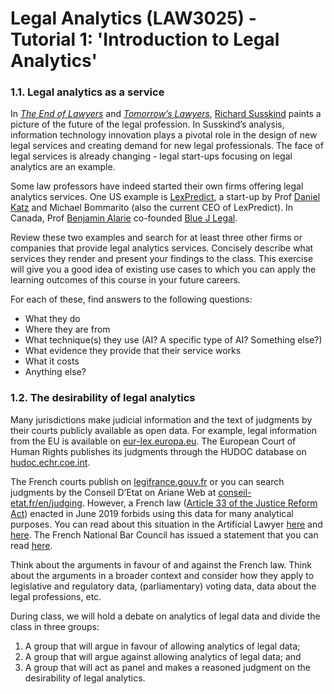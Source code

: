 # Legal Analytics (LAW3025) - Tutorial 1: 'Introduction to Legal Analytics'

### 1.1. Legal analytics as a service

In [*The End of Lawyers*](https://maastrichtuniversity.on.worldcat.org/oclc/688616368) and [*Tomorrow’s Lawyers*](https://maastrichtuniversity.on.worldcat.org/oclc/7372826061), [Richard Susskind](http://www.susskind.com/) paints a picture of the future of the legal profession. In Susskind’s analysis, information technology innovation plays a pivotal role in the design of new legal services and creating demand for new legal professionals. The face of legal services is already changing - legal start-ups focusing on legal analytics are an example.

Some law professors have indeed started their own firms offering legal analytics services. One US example is [LexPredict](https://www.lexpredict.com/), a start-up by Prof [Daniel Katz](http://www.danielmartinkatz.com/) and Michael Bommarito (also the current CEO of LexPredict). In Canada, Prof [Benjamin Alarie](https://www.law.utoronto.ca/faculty-staff/full-time-faculty/benjamin-alarie) co-founded [Blue J Legal](https://www.bluejlegal.com/). 

Review these two examples and search for at least three other firms or companies that provide legal analytics services. Concisely describe what services they render and present your findings to the class. This exercise will give you a good idea of existing use cases to which you can apply the learning outcomes of this course in your future careers.

For each of these, find answers to the following questions:
- What they do
- Where they are from
- What technique(s) they use (AI? A specific type of AI? Something else?)
- What evidence they provide that their service works
- What it costs
- Anything else?

### 1.2. The desirability of legal analytics

Many jurisdictions make judicial information and the text of judgments by their courts publicly available as open data. For example, legal information from the EU is available on [eur-lex.europa.eu](https://eur-lex.europa.eu/). The European Court of Human Rights publishes its judgments through the HUDOC database on [hudoc.echr.coe.int](https://hudoc.echr.coe.int/). 

The French courts publish on [legifrance.gouv.fr](http://www.legifrance.gouv.fr/) or you can search judgments by the Conseil D’Etat on Ariane Web at [conseil-etat.fr/en/judging](https://www.conseil-etat.fr/en/judging). However, a French law ([Article 33 of the Justice Reform Act](https://www.legifrance.gouv.fr/eli/loi/2019/3/23/2019-222/jo/article_33)) enacted in June 2019 forbids using this data for many analytical purposes. You can read about this situation in the Artificial Lawyer [here](https://www.artificiallawyer.com/2019/06/04/france-bans-judge-analytics-5-years-in-prison-for-rule-breakers/) and [here](https://www.artificiallawyer.com/2019/07/01/now-french-lawyers-demand-statistical-data-ban-following-judges-move/). The French National Bar Council has issued a statement that you can read [here](https://www.cnb.avocat.fr/sites/default/files/cnb-re2019-06-15_open_datafinal.pdf).

Think about the arguments in favour of and against the French law. Think about the arguments in a broader context and consider how they apply to legislative and regulatory data, (parliamentary) voting data, data about the legal professions, etc.

During class, we will hold a debate on analytics of legal data and divide the class in three groups:

1. A group that will argue in favour of allowing analytics of legal data;
2. A group that will argue against allowing analytics of legal data; and
3. A group that will act as panel and makes a reasoned judgment on the desirability of legal analytics.
